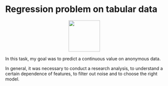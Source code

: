 # Regression problem on tabular data

<div id="header" align="center">
  <img src="https://media.giphy.com/media/M9gbBd9nbDrOTu1Mqx/giphy.gif" width="100"/>
</div>

In this task, my goal was to predict a continuous value on anonymous data. 

In general, it was necessary to conduct a research analysis, to understand a certain dependence of features, to filter out noise and to choose the right model.
